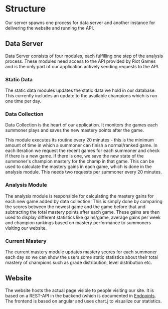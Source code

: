 # Structure

Our server spawns one process for data server and another instance for delivering the website and running the API.

## Data Server

Data Server consists of four modules, each fulfilling one step of the analysis process.
These modules need access to the API provided by Riot Games and is the only part of our application actively sending requests to the API.

### Static Data
The static data modules updates the static data we hold in our database. This currently includes an update to the available champions which is run one time per day.

### Data Collection
Data Collection is the heart of our application. It monitors the games each summoner plays and saves the new mastery points after the game.

This module executes its routine every 20 minutes - this is the minimum amount of time in which a summoner can finish a normal/ranked game.
In each iteration we request the recent games for each summoner and check if there is a new game. If there is one, we save the new state of the summoner's champion mastery for the champ in that game. This can be used to calculate the mastery gains in each game, which is done in the analysis module.
This needs two requests per summoner every 20 minutes.

### Analysis Module

The analysis module is responsible for calculating the mastery gains for each new game added by data collection.
This is simply done by comparing the scores between the newest game and the game before that and subtracting the total mastery points after each game.
These gains are then used to display different statistics like gains/game, average gains per week and champion rankings based on mastery performance to summoners visiting our website.

### Current Mastery

The current mastery module updates mastery scores for each summoner each day so we can show the users some static statistics about their total mastery of champions such as grade distribution, level distribution etc.

## Website

The website hosts the actual page visible to people visiting our site.
It is based on a REST-API in the backend (which is documented in [Endpoints](Endpoints.md). The frontend is based on angular and uses chart.j to visualize our statistics.
